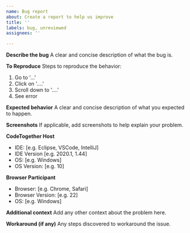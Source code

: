 ```yaml
---
name: Bug report
about: Create a report to help us improve
title: ''
labels: bug, unreviewed
assignees: ''

---
```


**Describe the bug**
A clear and concise description of what the bug is.

**To Reproduce**
Steps to reproduce the behavior:
1. Go to '...'
2. Click on '....'
3. Scroll down to '....'
4. See error

**Expected behavior**
A clear and concise description of what you expected to happen.

**Screenshots**
If applicable, add screenshots to help explain your problem.

**CodeTogether Host**
 - IDE: [e.g. Eclipse, VSCode, IntelliJ]
 - IDE Version [e.g. 2020.1, 1.44]
 - OS: [e.g. Windows]
 - OS Version: [e.g. 10]

**Browser Participant**
 - Browser: [e.g. Chrome, Safari]
 - Browser Version: [e.g. 22]
 - OS: [e.g. Windows]
 
**Additional context**
Add any other context about the problem here.

**Workaround (if any)**
Any steps discovered to workaround the issue.
